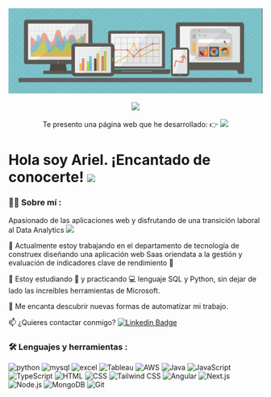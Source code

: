<div id="header" align="center">
  <img decoding="async" src="Banner/Image.png" width="800"/>
</div>

<div id="badges" align="center">

[![](https://img.shields.io/badge/LinkedIn-0077B5?style=for-the-badge&logo=linkedin&logoColor=white)](https://www.linkedin.com/in/ariel-rosero-p/)

Te presento una página web que he desarrollado: 👉 [![](https://img.shields.io/badge/Chasqi.ai-FF5733?style=for-the-badge&logo=internet-explorer&logoColor=white)](https://chasqi.ai/)
  
</div>

<h1>
  Hola soy Ariel. ¡Encantado de conocerte!
  <img decoding="async" src="https://media.giphy.com/media/hvRJCLFzcasrR4ia7z/giphy.gif" width="30px"/>
</h1>

<div id="badges" align="left"> 
  
### :man_technologist: Sobre mí :

Apasionado de las aplicaciones web y disfrutando de una transición laboral al Data Analytics <img decoding="async" src="https://media.giphy.com/media/WUlplcMpOCEmTGBtBW/giphy.gif" width="30">

:telescope: Actualmente estoy trabajando en el departamento de tecnología de construex diseñando una aplicación web Saas oriendata a la gestión y evaluación de indicadores clave de rendimiento :muscle:

:seedling: Estoy estudiando :blue_book: y practicando :computer: lenguaje SQL y Python, sin dejar de lado las increíbles herramientas de Microsoft.

:heartbeat: Me encanta descubrir nuevas formas de automatizar mi trabajo.

:mailbox: ¿Quieres contactar conmigo? [![Linkedin Badge](https://img.shields.io/badge/-Ariel-blue?style=flat&logo=Linkedin&logoColor=white)](https://www.linkedin.com/in/ariel-rosero-p/)
</div>

### :hammer_and_wrench: Lenguajes y herramientas :

<div id="header" align="left">
  <img decoding="async" src="https://img.shields.io/badge/Python-3776AB?style=for-the-badge&logo=python&logoColor=white" alt="python"/>
  
  <img decoding="async" src="https://img.shields.io/badge/MySQL-6DB33F?style=for-the-badge&logo=mysql&logoColor=white" alt="mysql"/>

  <img decoding="async" src="https://img.shields.io/badge/Microsoft_Excel-217346?style=for-the-badge&logo=microsoft-excel&logoColor=white" alt="excel"/>

  <img decoding="async" src="https://img.shields.io/badge/Tableau-E97627?style=for-the-badge&logo=Tableau&logoColor=white" alt="Tableau"/>

  <img decoding="async" src="https://img.shields.io/badge/AWS-FF9900?style=for-the-badge&logo=amazon-aws&logoColor=white" alt="AWS"/>
 
  <!-- Java -->
<img decoding="async" src="https://img.shields.io/badge/Java-007396?style=for-the-badge&logo=java&logoColor=white" alt="Java"/>

<!-- JavaScript -->
<img decoding="async" src="https://img.shields.io/badge/JavaScript-F7DF1E?style=for-the-badge&logo=javascript&logoColor=black" alt="JavaScript"/>

<!-- TypeScript -->
<img decoding="async" src="https://img.shields.io/badge/TypeScript-3178C6?style=for-the-badge&logo=typescript&logoColor=white" alt="TypeScript"/>

<!-- HTML -->
<img decoding="async" src="https://img.shields.io/badge/HTML-E34F26?style=for-the-badge&logo=html5&logoColor=white" alt="HTML"/>

<!-- CSS -->
<img decoding="async" src="https://img.shields.io/badge/CSS-1572B6?style=for-the-badge&logo=css3&logoColor=white" alt="CSS"/>

<!-- Tailwind CSS -->
<img decoding="async" src="https://img.shields.io/badge/Tailwind_CSS-38B2AC?style=for-the-badge&logo=tailwind-css&logoColor=white" alt="Tailwind CSS"/>

<!-- Angular -->
<img decoding="async" src="https://img.shields.io/badge/Angular-DD0031?style=for-the-badge&logo=angular&logoColor=white" alt="Angular"/>

<!-- Next.js -->
<img decoding="async" src="https://img.shields.io/badge/Next.js-000000?style=for-the-badge&logo=next.js&logoColor=white" alt="Next.js"/>

<!-- Node.js -->
<img decoding="async" src="https://img.shields.io/badge/Node.js-339933?style=for-the-badge&logo=nodedotjs&logoColor=white" alt="Node.js"/>

<!-- MongoDB -->
<img decoding="async" src="https://img.shields.io/badge/MongoDB-47A248?style=for-the-badge&logo=mongodb&logoColor=white" alt="MongoDB"/>

<!-- Git -->
<img decoding="async" src="https://img.shields.io/badge/Git-F05032?style=for-the-badge&logo=git&logoColor=white" alt="Git"/>

</div>

